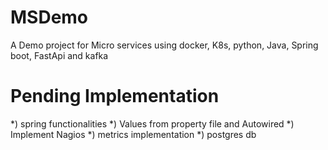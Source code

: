 # MSDemo
A Demo project for Micro services using docker, K8s, python, Java, Spring boot, FastApi and kafka

# Pending Implementation

*) spring functionalities
*) Values from property file and Autowired
*) Implement Nagios
*) metrics implementation
*) postgres db
